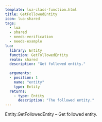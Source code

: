 ```yaml
---
template: lua-class-function.html
title: GetFollowedEntity
icon: lua-shared
tags:
  - lua
  - shared
  - needs-verification
  - needs-example
lua:
  library: Entity
  function: GetFollowedEntity
  realm: shared
  description: "Get followed entity."
  
  arguments:
  - position: 1
    name: "entity"
    type: Entity
  returns:
    - type: Entity
      description: "The followed entity."
---
```


<div class="lua__search__keywords">
Entity:GetFollowedEntity &#x2013; Get followed entity.
</div>
